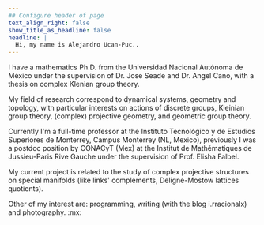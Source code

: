 ```yaml
---
## Configure header of page
text_align_right: false
show_title_as_headline: false
headline: |
  Hi, my name is Alejandro Ucan-Puc..
---
```


<!-- this is a subheadline -->
I have a mathematics Ph.D. from the Universidad Nacional Autónoma de México under the supervision of Dr. Jose Seade and Dr. Angel Cano, with a thesis on complex Klenian group theory. 

My field of research correspond to dynamical systems, geometry and topology, with particular interests on actions of discrete groups, Kleinian group theory, (complex) projective geometry, and geometric group theory.

Currently I'm a full-time professor at the Instituto Tecnológico y de Estudios Superiores de Monterrey, Campus Monterrey (NL, Mexico), previously I was a postdoc position by CONACyT (Mex) at the Institut de Mathématiques de Jussieu-Paris Rive Gauche under the supervision of Prof. Elisha Falbel. 

My current project is related to the study of complex projective structures on special manifolds (like links' complements, Deligne-Mostow lattices quotients). 

Other of my interest are: programming, writing (with the blog i.rracionalx) and photography. :mx:

